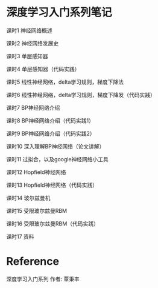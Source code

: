 # 深度学习入门系列笔记

课时1 神经网络概述

课时2 神经网络发展史

课时3 单层感知器

课时4 单层感知器（代码实践）

课时5 线性神经网络，delta学习规则，梯度下降法

课时6 线性神经网络，delta学习规则，梯度下降发（代码实践）

课时7 BP神经网络介绍

课时8 BP神经网络介绍（代码实践1）

课时9 BP神经网络介绍（代码实践2）

课时10 深入理解BP神经网络（论文讲解）

课时11 过拟合，以及google神经网络小工具

课时12 Hopfield神经网络

课时13 Hopfield神经网络（代码实践）

课时14 玻尔兹曼机

课时15 受限玻尔兹曼RBM

课时16 受限玻尔兹曼RBM（代码实践）

课时17 资料



# Reference

深度学习入门系列 作者: 覃秉丰

